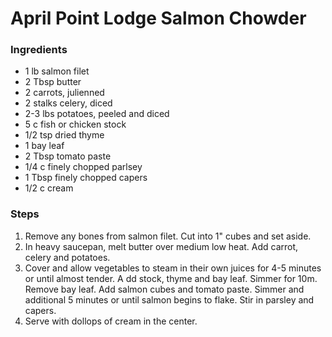 # April Point Lodge Salmon Chowder

### Ingredients

* 1 lb salmon filet
* 2 Tbsp butter
* 2 carrots, julienned
* 2 stalks celery, diced
* 2-3 lbs potatoes, peeled and diced
* 5 c fish or chicken stock
* 1/2 tsp dried thyme
* 1 bay leaf
* 2 Tbsp tomato paste
* 1/4 c finely chopped parlsey
* 1 Tbsp finely chopped capers
* 1/2 c cream

### Steps

1. Remove any bones from salmon filet. Cut into 1" cubes and set aside.
2. In heavy saucepan, melt butter over medium low heat. Add carrot, celery and potatoes.
3. Cover and allow vegetables to steam in their own juices for 4-5 minutes or until almost tender. A dd stock, thyme and bay leaf. Simmer for 10m.  Remove bay leaf.  Add salmon cubes and tomato paste.  Simmer and additional 5 minutes or until salmon begins to flake.  Stir in parsley and capers.
4. Serve with dollops of cream in the center.

